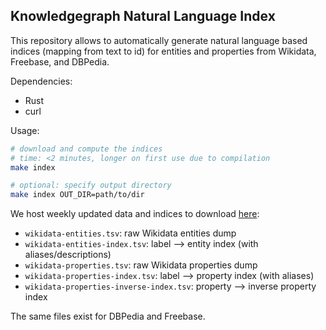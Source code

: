 ## Knowledgegraph Natural Language Index

This repository allows to automatically generate
natural language based indices (mapping from text to id) for entities
and properties from Wikidata, Freebase, and DBPedia.

Dependencies:
- Rust
- curl

Usage:

```bash
# download and compute the indices
# time: <2 minutes, longer on first use due to compilation
make index

# optional: specify output directory
make index OUT_DIR=path/to/dir
```

We host weekly updated data and indices to download [here](https://ad-wikidata-index.cs.uni-freiburg.de/):
- `wikidata-entities.tsv`: raw Wikidata entities dump
- `wikidata-entities-index.tsv`: label --> entity index (with aliases/descriptions)
- `wikidata-properties.tsv`: raw Wikidata properties dump
- `wikidata-properties-index.tsv`: label --> property index (with aliases)
- `wikidata-properties-inverse-index.tsv`: property --> inverse property index

The same files exist for DBPedia and Freebase.
